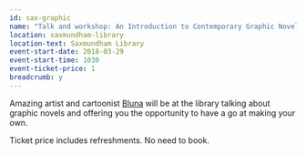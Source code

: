 ```yaml
---
id: sax-graphic
name: "Talk and workshop: An Introduction to Contemporary Graphic Novels with artist Bluna"
location: saxmundham-library
location-text: Saxmundham Library
event-start-date: 2018-03-29
event-start-time: 1030
event-ticket-price: 1
breadcrumb: y
---
```


Amazing artist and cartoonist [Bluna](http://www.cartebluna.co.uk/) will be at the library talking about graphic novels and offering you the opportunity to have a go at making your own.

Ticket price includes refreshments. No need to book.

